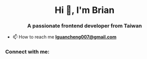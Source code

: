 
<h1 align="center">Hi 👋, I'm Brian</h1>
<h3 align="center">A passionate frontend developer from Taiwan</h3>

- 📫 How to reach me **lguancheng007@gmail.com**

<h3 align="left">Connect with me:</h3>
<p align="left">
</p>
